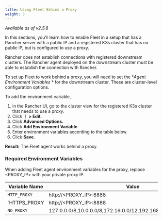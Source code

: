 ```yaml
---
title: Using Fleet Behind a Proxy
weight: 3
---
```


_Available as of v2.5.8_

In this sections, you'll learn how to enable Fleet in a setup that has a Rancher server with a public IP and a registered K3s cluster that has no public IP, but is configured to use a proxy.

Rancher does not establish connections with registered downstream clusters. The Rancher agent deployed on the downstream cluster must be able to establish the connection with Rancher.

To set up Fleet to work behind a proxy, you will need to set the **Agent Environment Variables* * for the downstream cluster. These are cluster-level configuration options.

To add the environment variable,

1. In the Rancher UI, go to the cluster view for the registered K3s cluster that needs to use a proxy.
1. Click **&#8942; > Edit**.
1. Click **Advanced Options.**
1. Click **Add Environment Variable.**
1. Enter environment variables according to the table below.
1. Click **Save.**

**Result:** The Fleet agent works behind a proxy.

### Required Environment Variables

When adding Fleet agent environment variables for the proxy, replace <PROXY_IP> with your private proxy IP.

| Variable Name | Value |
|------------------|--------|
| `HTTP_PROXY` | http://<PROXY_IP>:8888 |
| `HTTPS_PROXY | http://<PROXY_IP>:8888
| `NO_PROXY`     | 127.0.0.0/8,10.0.0.0/8,172.16.0.0/12,192.168.0.0/16,.svc,.cluster.local |